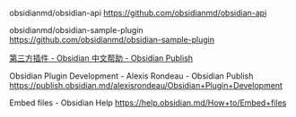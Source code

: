 obsidianmd/obsidian-api
https://github.com/obsidianmd/obsidian-api

obsidianmd/obsidian-sample-plugin
https://github.com/obsidianmd/obsidian-sample-plugin

[第三方插件 - Obsidian 中文帮助 - Obsidian Publish](https://publish.obsidian.md/help-zh/%E9%AB%98%E7%BA%A7%E7%94%A8%E6%B3%95/%E7%AC%AC%E4%B8%89%E6%96%B9%E6%8F%92%E4%BB%B6)

Obsidian Plugin Development - Alexis Rondeau - Obsidian Publish
https://publish.obsidian.md/alexisrondeau/Obsidian+Plugin+Development

Embed files - Obsidian Help
https://help.obsidian.md/How+to/Embed+files